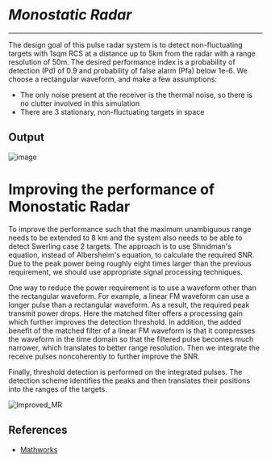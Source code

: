 # ***_Monostatic Radar_***

***

The design goal of this pulse radar system is to detect non-fluctuating targets with 1sqm RCS at a distance up to 5km from the radar with a range resolution of 50m. The desired performance index is a probability of detection (Pd) of 0.9 and probability of false alarm (Pfa) below 1e-6. 
We choose a rectangular waveform, and make a few assumptions:
* The only noise present at the receiver is the thermal noise, so there is no clutter involved in this simulation
* There are 3 stationary, non-fluctuating targets in space

## Output

![image](https://user-images.githubusercontent.com/54993262/151975346-7b23d312-6557-40d5-8b68-78a3b38b17a2.png)

# Improving the performance of Monostatic Radar

To improve the performance such that the maximum unambiguous range needs to be extended to 8 km and the system also needs to be able to detect Swerling case 2 targets.
The approach is to use Shnidman's equation, instead of Albersheim's equation, to calculate the required SNR. Due to the peak power being roughly eight times larger than the previous requirement, we should use appropriate signal processing techniques.

One way to reduce the power requirement is to use a waveform other than the rectangular waveform. For example, a linear FM waveform can use a longer pulse than a rectangular waveform. As a result, the required peak transmit power drops. Here the matched filter offers a processing gain which further improves the detection threshold. In addition, the added benefit of the matched filter of a linear FM waveform is that it compresses the waveform in the time domain so that the filtered pulse becomes much narrower, which translates to better range resolution. Then we integrate the receive pulses noncoherently to further improve the SNR.

Finally, threshold detection is performed on the integrated pulses. The detection scheme identifies the peaks and then translates their positions into the ranges of the targets.

![Improved_MR](https://user-images.githubusercontent.com/54993262/152088544-6e6f02d5-fae0-4bf8-ae33-edd2070d6e93.JPG)


## References 
* [Mathworks](https://in.mathworks.com/)

